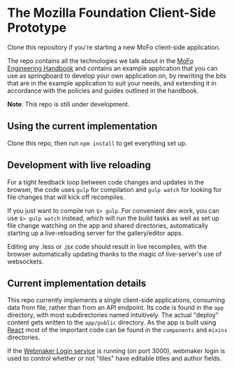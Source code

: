 # The  Mozilla Foundation Client-Side Prototype 

Clone this repository if you're starting a new MoFo client-side application.

The repo contains all the technologies we talk about in the [MoFo Engineering Handbook](https://github.com/MozillaFoundation/MoFo-Engineering-Handbook) and contains an example application that you can use as springboard to develop your own application on, by rewriting the bits that are in the example application to suit your needs, and extending it in accordance with the policies and guides outlined in the handbook.

**Note**: This repo is still under development.

## Using the current implementation

Clone this repo, then run `npm install` to get everything set up.

## Development with live reloading

For a tight feedback loop between code changes and updates in the browser, the code uses `gulp` for compilation and `gulp watch` for looking for file changes that will kick off recompiles.

If you just want to compile run `$> gulp`. For convenient dev work, you can use `$> gulp watch` instead, which will run the build tasks as well as set up file change watching on the app and shared directories, automatically starting up a live-reloading server for the gallery/editor apps.

Editing any .less or .jsx code should result in live recompiles, with the browser automatically updating thanks to the magic of live-server's use of websockets.

## Current implementation details

This repo currently implements a single client-side applications, consuming data from file, rather than from an API endpoint. Its code is found in the `app` directory, with most subdirectories named intuitively. The actual "deploy" content gets written to the `app/public` directory. As the app is built using [React](http://facebook.github.io/react) most of the important code can be found in the `components` and `mixins` directories.

If the [Webmaker Login service](http://github.com/mozilla/login.webmaker.org) is running (on port 3000), webmaker login is used to control whether or not "tiles" have editable titles and author fields.

